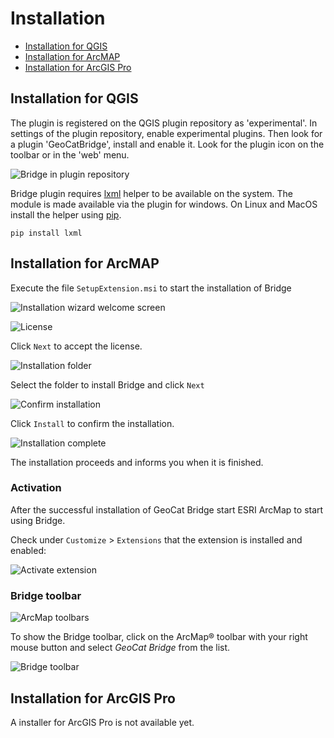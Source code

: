 # Installation

* [Installation for QGIS](#installation-for-qgis)
* [Installation for ArcMAP](#installation-for-arcmap)
* [Installation for ArcGIS Pro](#installation-for-arcgis-pro)

## Installation for QGIS

The plugin is registered on the QGIS plugin repository as 'experimental'.
In settings of the plugin repository, enable experimental plugins. Then look for a plugin 'GeoCatBridge', install and enable it. Look for the plugin icon on the toolbar or in the 'web' menu.

![Bridge in plugin repository](./img/bridgepluginqgis.png) 

Bridge plugin requires [lxml](https://lxml.de/) helper to be available on the system. The module is made available via the plugin for windows. On Linux and MacOS install the helper using [pip](https://pypi.org/project/pip/).

```
pip install lxml
```

## Installation for ArcMAP

Execute the file `SetupExtension.msi` to
start the installation of Bridge

![Installation wizard welcome screen](./img/installer1.png)

![License](./img/installer2.png)

Click `Next` to accept the license.

![Installation folder](./img/installer3.png)

Select the folder to install Bridge and click `Next`

![Confirm installation](./img/installer4.png)

Click `Install` to confirm the installation.

![Installation complete](./img/installer5.png)

The installation proceeds and informs you when it is finished.

### Activation

After the successful installation of GeoCat Bridge start ESRI ArcMap to
start using Bridge.

Check under `Customize` \> `Extensions` that the extension is installed
and enabled:

![Activate extension](./img/extension_activate.png)

### Bridge toolbar

![ArcMap toolbars](./img/toolbar1.png)

To show the Bridge toolbar, click on the ArcMap® toolbar with your right
mouse button and select *GeoCat Bridge* from the list.

![Bridge toolbar](./img/toolbar2.png)

## Installation for ArcGIS Pro

A installer for ArcGIS Pro is not available yet.
